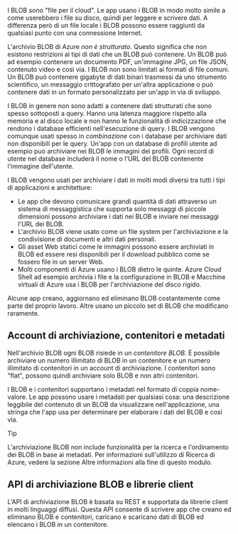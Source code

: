 I BLOB sono "file per il cloud". Le app usano i BLOB in modo molto simile a come userebbero i file su disco, quindi per leggere e scrivere dati. A differenza però di un file locale i BLOB possono essere raggiunti da qualsiasi punto con una connessione Internet.

L'archivio BLOB di Azure *non è strutturato*. Questo significa che non esistono restrizioni ai tipi di dati che un BLOB può contenere. Un BLOB può ad esempio contenere un documento PDF, un'immagine JPG, un file JSON, contenuto video e così via. I BLOB non sono limitati ai formati di file comuni. Un BLOB può contenere gigabyte di dati binari trasmessi da uno strumento scientifico, un messaggio crittografato per un'altra applicazione o può contenere dati in un formato personalizzato per un'app in via di sviluppo.

I BLOB in genere non sono adatti a contenere dati strutturati che sono spesso sottoposti a query. Hanno una latenza maggiore rispetto alla memoria e al disco locale e non hanno le funzionalità di indicizzazione che rendono i database efficienti nell'esecuzione di query. I BLOB vengono comunque usati spesso in *combinazione* con i database per archiviare dati non disponibili per le query. Un'app con un database di profili utente ad esempio può archiviare nei BLOB le immagini dei profili. Ogni record di utente nel database includerà il nome o l'URL del BLOB contenente l'immagine dell'utente.

I BLOB vengono usati per archiviare i dati in molti modi diversi tra tutti i tipi di applicazioni e architetture:

* Le app che devono comunicare grandi quantità di dati attraverso un sistema di messaggistica che supporta solo messaggi di piccole dimensioni possono archiviare i dati nei BLOB e inviare nei messaggi l'URL dei BLOB.
* L'archivio BLOB viene usato come un file system per l'archiviazione e la condivisione di documenti e altri dati personali.
* Gli asset Web statici come le immagini possono essere archiviati in BLOB ed essere resi disponibili per il download pubblico come se fossero file in un server Web.
* Molti componenti di Azure usano i BLOB dietro le quinte. Azure Cloud Shell ad esempio archivia i file e la configurazione in BLOB e Macchine virtuali di Azure usa i BLOB per l'archiviazione del disco rigido.

Alcune app creano, aggiornano ed eliminano BLOB costantemente come parte del proprio lavoro. Altre usano un piccolo set di BLOB che modificano raramente.

## <a name="storage-accounts-containers-and-metadata"></a>Account di archiviazione, contenitori e metadati

Nell'archivio BLOB ogni BLOB risiede in un *contenitore BLOB*. È possibile archiviare un numero illimitato di BLOB in un contenitore e un numero illimitato di contenitori in un account di archiviazione. I contenitori sono "flat", possono quindi archiviare solo BLOB e non altri contenitori.

I BLOB e i contenitori supportano i metadati nel formato di coppia nome-valore. Le app possono usare i metadati per qualsiasi cosa: una descrizione leggibile del contenuto di un BLOB da visualizzare nell'applicazione, una stringa che l'app usa per determinare per elaborare i dati del BLOB e così via.

> [!TIP]
> L'archiviazione BLOB non include funzionalità per la ricerca e l'ordinamento dei BLOB in base ai metadati. Per informazioni sull'utilizzo di Ricerca di Azure, vedere la sezione Altre informazioni alla fine di questo modulo.

## <a name="the-blob-storage-api-and-client-libraries"></a>API di archiviazione BLOB e librerie client

L'API di archiviazione BLOB è basata su REST e supportata da librerie client in molti linguaggi diffusi. Questa API consente di scrivere app che creano ed eliminano BLOB e contenitori, caricano e scaricano dati di BLOB ed elencano i BLOB in un contenitore.
